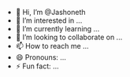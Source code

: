- 👋 Hi, I’m @Jashoneth
- 👀 I’m interested in ...
- 🌱 I’m currently learning ...
- 💞️ I’m looking to collaborate on ...
- 📫 How to reach me ...
- 😄 Pronouns: ...
- ⚡ Fun fact: ...

<!---
Jashoneth/Jashoneth is a ✨ special ✨ repository because its `README.md` (this file) appears on your GitHub profile.
You can click the Preview link to take a look at your changes.
--->
